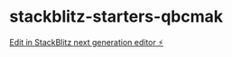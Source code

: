 # stackblitz-starters-qbcmak

[Edit in StackBlitz next generation editor ⚡️](https://stackblitz.com/~/github.com/vinowhiz/stackblitz-starters-qbcmak)